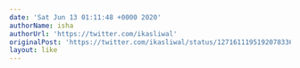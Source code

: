 ```yaml
---
date: 'Sat Jun 13 01:11:48 +0000 2020'
authorName: isha
authorUrl: 'https://twitter.com/ikasliwal'
originalPost: 'https://twitter.com/ikasliwal/status/1271611195192078336'
layout: like
---
```

